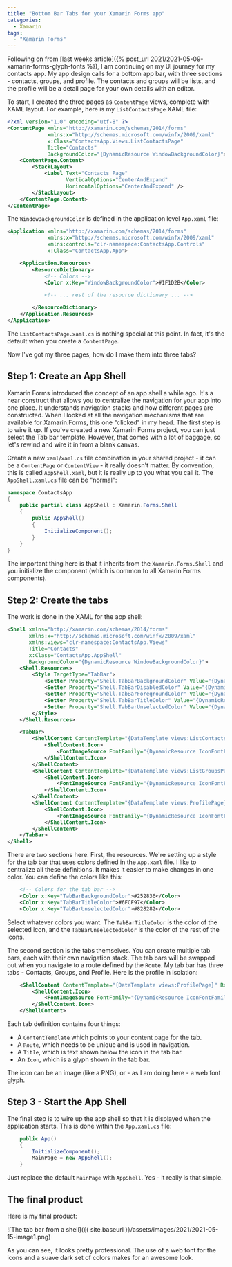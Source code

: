 ```yaml
---
title: "Bottom Bar Tabs for your Xamarin Forms app"
categories:
  - Xamarin
tags:
  - "Xamarin Forms"
---
```


Following on from [last weeks article]({% post_url 2021/2021-05-09-xamarin-forms-glyph-fonts %}), I am continuing on my UI journey for my contacts app.  My app design calls for a bottom app bar, with three sections - contacts, groups, and profile.  The contacts and groups will be lists, and the profile will be a detail page for your own details with an editor.

To start, I created the three pages as `ContentPage` views, complete with XAML layout.  For example, here is my `ListContactsPage` XAML file:

``` xml
<?xml version="1.0" encoding="utf-8" ?>
<ContentPage xmlns="http://xamarin.com/schemas/2014/forms"
             xmlns:x="http://schemas.microsoft.com/winfx/2009/xaml"
             x:Class="ContactsApp.Views.ListContactsPage"
             Title="Contacts"
             BackgroundColor="{DynamicResource WindowBackgroundColor}">
    <ContentPage.Content>
        <StackLayout>
            <Label Text="Contacts Page" 
                   VerticalOptions="CenterAndExpand" 
                   HorizontalOptions="CenterAndExpand" />
        </StackLayout>
    </ContentPage.Content>
</ContentPage>
```

The `WindowBackgroundColor` is defined in the application level `App.xaml` file:

``` xml
<Application xmlns="http://xamarin.com/schemas/2014/forms"
             xmlns:x="http://schemas.microsoft.com/winfx/2009/xaml"
             xmlns:controls="clr-namespace:ContactsApp.Controls"
             x:Class="ContactsApp.App">

    <Application.Resources>
        <ResourceDictionary>
            <!-- Colors -->
            <Color x:Key="WindowBackgroundColor">#1F1D2B</Color>

            <!-- ... rest of the resource dictionary ... -->

        </ResourceDictionary>
    </Application.Resources>
</Application>
```

The `ListContactsPage.xaml.cs` is nothing special at this point.  In fact, it's the default when you create a `ContentPage`.

Now I've got my three pages, how do I make them into three tabs?

## Step 1: Create an App Shell

Xamarin Forms introduced the concept of an app shell a while ago.  It's a near construct that allows you to centralize the navigation for your app into one place.  It understands navigation stacks and how different pages are constructed.  When I looked at all the navigation mechanisms that are available for Xamarin.Forms, this one "clicked" in my head.  The first step is to wire it up.  If you've created a new Xamarin Forms project, you can just select the Tab bar template.  However, that comes with a lot of baggage, so let's rewind and wire it in from a blank canvas.

Create a new `xaml`/`xaml.cs` file combination in your shared project - it can be a `ContentPage` or `ContentView` - it really doesn't matter.  By convention, this is called `AppShell.xaml`, but it is really up to you what you call it.  The `AppShell.xaml.cs` file can be "normal":

``` csharp
namespace ContactsApp
{
    public partial class AppShell : Xamarin.Forms.Shell
    {
        public AppShell()
        {
            InitializeComponent();
        }
    }
}
```

The important thing here is that it inherits from the `Xamarin.Forms.Shell` and you initialize the component (which is common to all Xamarin Forms components).

## Step 2: Create the tabs

The work is done in the XAML for the app shell:

``` xml
<Shell xmlns="http://xamarin.com/schemas/2014/forms"
       xmlns:x="http://schemas.microsoft.com/winfx/2009/xaml"
       xmlns:views="clr-namespace:ContactsApp.Views"
       Title="Contacts"
       x:Class="ContactsApp.AppShell"
       BackgroundColor="{DynamicResource WindowBackgroundColor}">
    <Shell.Resources>
        <Style TargetType="TabBar">
            <Setter Property="Shell.TabBarBackgroundColor" Value="{DynamicResource TabBarBackgroundColor}" />
            <Setter Property="Shell.TabBarDisabledColor" Value="{DynamicResource TabBarDisabledColor}"/>
            <Setter Property="Shell.TabBarForegroundColor" Value="{DynamicResource TabBarForegroundColor}" />
            <Setter Property="Shell.TabBarTitleColor" Value="{DynamicResource TabBarTitleColor}"/>
            <Setter Property="Shell.TabBarUnselectedColor" Value="{DynamicResource TabBarUnselectedColor}" />
        </Style>
    </Shell.Resources>

    <TabBar>
        <ShellContent ContentTemplate="{DataTemplate views:ListContactsPage}" Route="ListContacts" Title="Contacts">
            <ShellContent.Icon>
                <FontImageSource FontFamily="{DynamicResource IconFontFamily}" Glyph="{StaticResource ContactsIcon}"/>
            </ShellContent.Icon>
        </ShellContent>
        <ShellContent ContentTemplate="{DataTemplate views:ListGroupsPage}" Route="ListGroups" Title="Groups">
            <ShellContent.Icon>
                <FontImageSource FontFamily="{DynamicResource IconFontFamily}" Glyph="{StaticResource GroupsIcon}"/>
            </ShellContent.Icon>
        </ShellContent>
        <ShellContent ContentTemplate="{DataTemplate views:ProfilePage}" Route="Profile" Title="Profile">
            <ShellContent.Icon>
                <FontImageSource FontFamily="{DynamicResource IconFontFamily}" Glyph="{StaticResource ProfileIcon}"/>
            </ShellContent.Icon>
        </ShellContent>
    </TabBar>
</Shell>
```

There are two sections here.  First, the resources.  We're setting up a style for the tab bar that uses colors defined in the `App.xaml` file.  I like to centralize all these definitions.  It makes it easier to make changes in one color.  You can define the colors like this:

``` xml
    <!-- Colors for the tab bar -->
    <Color x:Key="TabBarBackgroundColor">#252836</Color>
    <Color x:Key="TabBarTitleColor">#6FCF97</Color>
    <Color x:Key="TabBarUnselectedColor">#828282</Color>
```

Select whatever colors you want.  The `TabBarTitleColor` is the color of the selected icon, and the `TabBarUnselectedColor` is the color of the rest of the icons.

The second section is the tabs themselves.  You can create multiple tab bars, each with their own navigation stack.  The tab bars will be swapped out when you navigate to a route defined by the `Route`.  My tab bar has three tabs - Contacts, Groups, and Profile.  Here is the profile in isolation:

``` xml
    <ShellContent ContentTemplate="{DataTemplate views:ProfilePage}" Route="Profile" Title="Profile">
        <ShellContent.Icon>
            <FontImageSource FontFamily="{DynamicResource IconFontFamily}" Glyph="{StaticResource ProfileIcon}"/>
        </ShellContent.Icon>
    </ShellContent>
```

Each tab definition contains four things:

* A `ContentTemplate` which points to your content page for the tab.
* A `Route`, which needs to be unique and is used in navigation.
* A `Title`, which is text shown below the icon in the tab bar.
* An `Icon`, which is a glyph shown in the tab bar.

The icon can be an image (like a PNG), or - as I am doing here - a web font glyph.

## Step 3 - Start the App Shell

The final step is to wire up the app shell so that it is displayed when the application starts.  This is done within the `App.xaml.cs` file:

``` csharp
    public App()
    {
        InitializeComponent();
        MainPage = new AppShell();
    }
```

Just replace the default `MainPage` with `AppShell`.  Yes - it really is that simple.

## The final product

Here is my final product:

![The tab bar from a shell]({{ site.baseurl }}/assets/images/2021/2021-05-15-image1.png)

As you can see, it looks pretty professional.  The use of a web font for the icons and a suave dark set of colors makes for an awesome look.
